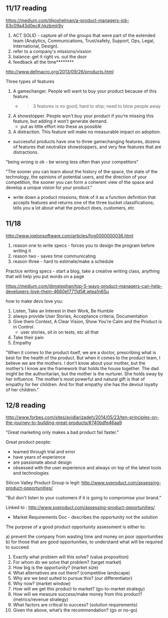 ## 11/17 reading

https://medium.com/@joshelman/a-product-managers-job-63c09a43d0ec#.hkzbmlr9v

1. ACT SOLID - capture all of the groups that were part of the extended team (Analytics, Communications, Trust/safety, Support, Ops, Legal, International, Design).
2. refer to a company's missions/vission
3. balance: get it right vs. out the door
4. feedback all the time********

http://www.defmacro.org/2013/09/26/products.html

Three types of features 
1. A gamechanger. People will want to buy your product because of this feature.
	- > 3 features is no good; hard to ship; need to blow people away
2. A showstopper. People won’t buy your product if you’re missing this 
feature, but adding it won’t generate demand.
	- put as little effort into these as possible
3. A distraction. This feature will make no measurable impact on adoption.

- successful products have one to three gamechanging features, dozens of features that neutralize showstoppers, and very few features that are distractions. 

"being wrong is ok - be wrong less often than your competitors"

"The sooner you can learn about the history of the space, the state of the technology, the opinions of potential users, and the direction of your competition, the sooner you can form a coherent view of the space and develop a unique vision for your product."

- write down a product missions; think of it as a function definition that accepts features and returns one of the three bucket classifications; tells you a lot about what the product does, customers, etc 

## 11/18

http://www.joelonsoftware.com/articles/fog0000000036.html

1. reason one to write specs - forces  you to design the program before writing it
2. reason two - saves time communicating 
3. reason three - hard to estimate/make a schedule

Practice writing specs - start a blog, take a creative writing class, anything that will help you put words on a page 

https://medium.com/@mstephan/top-5-ways-product-managers-can-help-developers-love-them-4660ef7711d5#.wtea1n65u

how to make devs love you: 
1) Listen, Take an Interest in their Work, Be Humble
2) always provide User Stories, Acceptance criteria, Documentation
3) Give them Context, A Clear Vision, Show You’re Calm and the Product is in Control.
	- user stories, sit in on tests, etc all that
4) Take their pain
5) Empathy

"When it comes to the product itself, we are a doctor, prescribing what is best for the health of the product. But when it comes to the product team, I believe we are the mothers. I don’t know about your mother, but the mother’s I know are the framework that holds the house together. The dad might be the authoritarian, but the mother is the nurturer. She holds sway by her influence. The mother’s most powerful and natural gift is that of empathy for her children. And for that empathy she has the devout loyalty of her children."

## 12/8 reading

http://www.forbes.com/sites/avidlarizadeh/2014/05/23/ten-principles-on-the-journey-to-building-great-products/#740bdfe46aa9

“Great marketing only makes a bad product fail faster."

Great product people: 

- learned through trial and error
- have years of experience
- are passionate about design
- obsessed with the user experience and always on top of the latest tools and technologies

Silicon Valley Product Group is legit: http://www.svproduct.com/assessing-product-opportunities/

"But don't listen to your customers if it is going to compromise your brand."

Linked to : http://www.svproduct.com/assessing-product-opportunities/

- Market Requirements Doc - describes the opportunity not the solution 

The purpose of a good product opportunity assessment is either to: 

a) prevent the company from wasting time and money on poor opportunities
b) for those that are good opportunities, to understand what will be required to succeed

1. Exactly what problem will this solve? (value proposition)
2. For whom do we solve that problem? (target market)
3. How big is the opportunity? (market size)
4. What alternatives are out there? (competitive landscape)
5. Why are we best suited to pursue this? (our differentiator)
6. Why now? (market window)
7. How will we get this product to market? (go-to-market strategy)
8. How will we measure success/make money from this product? (metrics/revenue strategy)
9. What factors are critical to success? (solution requirements)
10. Given the above, what’s the recommendation? (go or no-go)